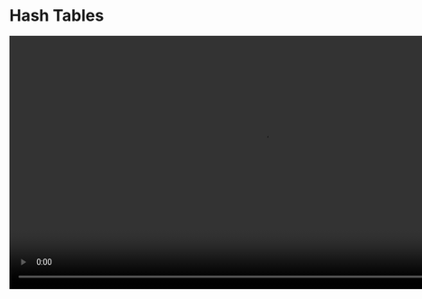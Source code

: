 # Hash Tables

<show-structure for="chapter,procedure" depth="2"/>

<video src="https://youtu.be/knV86FlSXJ8?feature=shared" preview-src="hash-table.png" mini-player="true" width="900"/>



## Definition

<table>
<tr>
<td>
<note>
<p>A hash table is a data structure that implements an associative array abstract data type, a structure that can map keys to values. It uses a hash function to compute an index into an array of buckets or slots, from which the desired value can be found. The primary goal of a hash table is to provide efficient and constant-time average case access to elements.</p>
</note>
</td>
<td>
<img src="https://s3.ap-south-1.amazonaws.com/s3.studytonight.com/tutorials/uploads/pictures/1604593128-76844.png" 
alt="image"/>
</td>
</tr>
</table>


### Use Cases

<table>
<tr>
<td width="50%">
<img src="https://user-images.githubusercontent.com/38887077/76482821-4ec64780-6450-11ea-862e-da506f5cdae2.png" 
alt="image"/>
</td>
<td>
<img src="ht.jpeg" alt="image"/>
</td>
</tr>
<tr>
<td>
<deflist collapsible="true" default-state="collapsed">
<def title="Database Indexing">Hash tables are commonly used in database indexing. The database engine uses a hash function to map keys (such as primary or unique keys) to index locations, allowing for quick retrieval of records.
</def>
</deflist>
</td>
<td>
<deflist collapsible="true" default-state="collapsed">
<def title="Caching Systems">Hash tables are used in caching systems to quickly locate and retrieve cached data based on a key. This enhances the performance of systems by avoiding redundant computation.
</def>
</deflist>
</td>
</tr>
</table>

<table>
<tr>
<td>
<img src="https://iq.opengenus.org/content/images/2021/12/12.png" alt="image"/>
</td>
<td>
<img src="https://blog.superhosting.bg/wp-content/uploads/2017/12/en-dns-resolver-dns-juorney-03.png" alt="image"/>
</td>
<td>
<img src="https://media.geeksforgeeks.org/wp-content/uploads/20230331120006/Distributed-System.png" alt="image"/>
</td>
</tr>
<tr>
<td>
<deflist collapsible="true" default-state="collapsed">
<def title="Compiler Symbol Tables">In compilers, hash tables are used to implement symbol tables. Identifiers in a program are hashed to quickly look up information such as data types or memory locations.
</def>
</deflist>
</td>
<td>
<deflist collapsible="true" default-state="collapsed">
<def title="DNS Resolution">Hash tables are employed in Domain Name System (DNS) resolution. They help in mapping domain names to IP addresses, facilitating efficient and quick lookup.
</def>
</deflist>
</td>
<td>
<deflist collapsible="true" default-state="collapsed">
<def title="Distributed Systems">In distributed systems, hash tables are often used for consistent hashing, ensuring that data is evenly distributed across nodes, minimizing the impact of adding or removing nodes.
</def>
</deflist>
</td>
</tr>
</table>



### Advantages &amp; Disadvantages

<table>
<tr>
<td>✅</td>
<td>❌</td>
</tr>
<tr>
<td>
<deflist collapsible="true" default-state="collapsed">
<def title="Fast Retrieval">Hash tables provide constant-time average case access to elements, making them efficient for retrieval operations.
</def>
<def title="Dynamic Size">Hash tables can dynamically resize themselves to accommodate a changing number of elements, ensuring efficiency even as the dataset grows or shrinks.
</def>
<def title="Flexible Key Types">Hash tables can handle a variety of key types, not just integers. This flexibility makes them suitable for a wide range of applications.
</def>
</deflist>
</td>
<td>
<deflist collapsible="true" default-state="collapsed">
<def title="Collision Handling">Collisions can occur when multiple keys hash to the same index. Efficient collision resolution strategies are necessary to maintain performance.
</def>
<def title="Memory Overhead">Hash tables may consume more memory than other data structures, especially if the load factor is high or if chaining is used for collision resolution.
</def>
<def title="Not Ordered">Hash tables do not maintain any order among elements. If the order of insertion or retrieval is important, other data structures like linked lists or trees might be more suitable.
</def>
</deflist>
</td>
</tr>
</table>



### Why not?

<table>
<tr>
<td>
<img src="https://miro.medium.com/max/970/1*f2oDQ0cdY54olxCFOIMIdQ.png" alt="image"/><br/>
</td>
<td>
<img src="https://i.ytimg.com/vi/T4gyaR4lSxQ/maxresdefault.jpg" alt="image"/>
</td>
<td>
<img src="https://www.kindsonthegenius.com/wp-content/uploads/2020/09/Direct-Address-Table-1.jpg" alt="image"/><br/>
</td>
</tr>
<tr>
<td>
<deflist collapsible="true" default-state="collapsed">
<def title="Arrays &amp; Linked-Lists">
<procedure title="" type="choices">
<p>Search</p> <code-block lang="tex"> O(log\ n)</code-block>
<p>Insert/Delete</p> <code-block lang="tex"> much\ more\ costly</code-block>
</procedure>
</def>
</deflist>
</td>
<td>
<deflist collapsible="true" default-state="collapsed">
<def title="Binary Search Trees">
<procedure title="" type="choices">
<p>Guaranteed</p> <code-block lang="tex"> O(log\ n)</code-block>
</procedure>
</def>
</deflist>
</td>
<td>
<deflist collapsible="true" default-state="collapsed">
<def title="Direct Access Table">
<procedure title="" type="choices">
<p>Best-case</p>
<p>Practical limitations</p>
<step>Extra space</step>
<step>A given integer in a programming language may not store 
 digits</step>
<step>Therefore, not always a viable option</step>
</procedure>
</def>
</deflist>
</td>
</tr>
</table>



## Hash Functions

<table style="none">
<tr>
<td width="900" colspan="2">
<list style="bullet">
<li>a function converting a piece of data into a smaller, more practical integer</li>
<li>the integer value is used as the <code>index</code> between <code>0</code> and <code>m - 1</code> for the 
data in the hash 
table
</li>
<li>ideally, maps all keys to a unique slot <code>index</code> in the table</li>
<li>perfect hash functions may be difficult, but not impossible to create</li>
</list>
</td>
</tr>
<tr>
<td colspan="2">
<img src="https://www.vladimircicovic.com/content/images/20200502181417-hash_function.jpg" alt="image" width="900"/>
</td>
</tr>
<tr>
<td>
<p><b>Properties of good hash functions</b></p>
<p>Efficiently computable</p>
<list style="bullet">
<li>Should uniformly distribute the keys (each table position equally likely for each)</li>
</list>
</td>
<td>
<br/>
<p>Load Balancing</p>
<list>
<li>Should minimize collisions</li>
<li>Should have a low load factor
<code-block lang="tex">
    \begin{equation}
    \frac{\#\ items\ in\ table}{table\ size}
    \end{equation}
</code-block>
</li>
</list>
</td>
</tr>
</table>



### Modular Hashing

<p><b>To uniformly create hashes, hash functions may use heuristic techniques of division or multiplication</b></p>

<table>
<tr>
<td>
    <p>Legend</p><br/>
    <table>
    <tr><td><code-block lang="tex"> h</code-block></td>    <td>hash function</td></tr>
    <tr><td><code-block lang="tex"> k</code-block></td>    <td>key</td></tr>
    <tr><td><code-block lang="tex"> HT</code-block></td>    <td>hash table</td></tr>
    <tr><td><code-block lang="tex"> m</code-block></td>    <td>table size</td></tr>
    <tr><td><code-block lang="tex"> b</code-block></td>    <td>bucket</td></tr>
    <tr><td><code-block lang="tex"> r</code-block></td>    <td>items per bucket</td></tr>
    </table>
</td>
<td>
    <p>Rules</p><br/>   
    <code-block lang="tex">
    \begin{align}
    0 \le h(k_x) \lt m\ , or \\ 
    0 \le h(k_x) \lt b-1 \\
    \\
    \\
    Entry\ lookup \Rightarrow HT[h(x)]
    \end{align}
    </code-block>
</td>
<td>
<p>Syntax</p>
<code-block lang="tex">
\begin{align}
h(k_x) &amp; = k_x\ mod\ m \\
&amp; = k_x\ \%\ m
\end{align}
</code-block>
</td>
</tr>
</table>

<table>
<tr>
<td>
<p>Example</p><br/>
<p>Suppose there are six students:</p>
<code-block lang="tex">
\begin{align}
a1, a2, a3, a4, a5, a6 \\\\
\end{align}</code-block>
<br/>
<p>in a Data Structures class and their IDs are:</p>

<code-block lang="tex">
    \begin{align}
    \\
    \bullet \ \ a1:   &amp; 197354863; \\
    \end{align}
    </code-block><br/>
<code-block lang="tex">
    \begin{align}
    \bullet \ \ a2:   &amp; 933185952; \\
    \end{align}
    </code-block><br/>
<code-block lang="tex">
    \begin{align}
    \bullet \ \ a3:   &amp; 132489973; \\
    \end{align}
    </code-block><br/>
<code-block lang="tex">
    \begin{align}
    \bullet \ \ a4:   &amp; 134152056; \\
    \end{align}
    </code-block><br/>
<code-block lang="tex">
    \begin{align}
    \bullet \ \ a5:   &amp; 216500306; \\
    \end{align}
    </code-block><br/>
<code-block lang="tex">
    \begin{align}
    \bullet \ \ a6:   &amp; 106500306; \\
    \end{align}
    </code-block><br/>
</td>
<td>
<p>Syntax</p><br/>
<code-block lang="tex">
\begin{align}
h: \{k_1,k_2,k_3,k_4,k_5,k_6 \} \rightarrow \\
\end{align}
</code-block>
<br/>
<code-block lang="tex">
\begin{align}
\{0,1,2,...12\}\ by\ h(k_1) = k_1 \%\ 13 \\
\end{align}
</code-block>
<br/><br/>
<code-block lang="tex">
\begin{align} 
h(k_1) &amp; = 197354863\ \%\ 13 &amp; = 4 \\ 
h(k_2) &amp; = 933185952\ \%\ 13 &amp; = 10 \\
h(k_3) &amp; = 132489973\ \%\ 13 &amp; = 5 \\
h(k_4) &amp; = 134152056\ \%\ 13 &amp; = 12 \\
h(k_5) &amp; = 216500306\ \%\ 13 &amp; = 9 \\
h(k_6) &amp; = 106500306\ \%\ 13 &amp; = 3 \\
\end{align}
</code-block>
</td>
<td>
<p>Outcome</p><br/>
<code-block lang="tex">
\begin{align}
Suppose\ HT[b] \leftarrow a
\end{align}
</code-block><br/><br/><br/>
<code-block lang="tex">
\begin{align}
HT[3] \leftarrow 106500306 \\
HT[4] \leftarrow 197354863 \\ 
HT[5] \leftarrow 132489973 \\
HT[9] \leftarrow 216500306 \\
HT[10] \leftarrow 933185952 \\
HT[12] \leftarrow 134152056 \\
\end{align}
</code-block>
</td>
</tr>
</table>



### Uniform Hashing

<table style="none">
<tr>
<td rowspan="3">
<deflist>
<def title="Assumption">Any key is equally likely (and independent of other keys) to hash to one of <code>m</code> possible indices
</def>
<def title="Bins and Balls">Toss <code>n</code> balls uniformly at random into <code>m</code> bins
</def>
<def title="Bad News [birthday problem]">
In a random group of 23 people, more likely than not that two people share the same birthday Expect two balls in the same bin after
<code-block lang="tex">
\begin{align}
\sim \sqrt{\pi * \frac{m}{2}} \ \ \ \ \ \ \ \ \ \ // = 23.9\ when\ m = 365
\end{align}
</code-block>
</def>
<def title="Good News">
when <code>n >> m</code>, expect most bins to have 
<code-block lang="tex">
\begin{align}
\approx \frac{n}{m} balls
\end{align}
</code-block>
<br/>
when <code>n = m</code>, expect most loaded bin has
<code-block lang="tex">
\begin{align}
\sim \frac{ln\ n}{ln\ ln\ n} balls
\end{align}
</code-block>
</def>
</deflist>
</td>
<td>
<img src="https://oddathenaeum.com/wp-content/uploads/2021/07/images-inside-post-thebirthdayparadox-1-1536x949.jpg" 
alt="image"/>
</td>
</tr>
<tr>
<td>
<img src="https://miro.medium.com/v2/resize:fit:1280/1*E2mZS9RtXxuL0i_o284CAg.png" alt="image"/>
</td>
</tr>
<tr>
<td>
<img src="https://academy.horizen.io/assets/post_files/technology/expert/2.2-hash-functions/birthday-problem_M.jpg" 
alt="image"/>
</td>
</tr>
</table>



## Collisions

<table>
<tr>
<td>
<procedure title="" type="choices">
<p>Two distinct keys that hash to the same index birthday problem</p>
<step>can’t avoid collisions</step>
</procedure>
<procedure title="" type="choices">
<p>load balancing</p>
<step>no index gets too many collisions</step>
<step>ok to scan though all colliding keys</step>
</procedure>
</td>
<td>
<img src="https://www.log2base2.com/images/algo/hash-collision.png" alt="image"/>
</td>
</tr>
</table>



## Separate Chaining

<procedure>
<p>Simple Uniform Hashing</p>
    <step>keeps a list of all elements that hash to the same value</step>
</procedure>

<table>
<tr>
<td>
<code-block lang="tex">
\begin{align}
m = 
\end{align}
</code-block> Number of slots in hash table
<br/>
<code-block lang="tex">
\begin{align}
n = 
\end{align}
</code-block> Number of keys to be inserted in hash table
</td>
<td>
<p>Load factor</p>
<code-block lang="tex">
\begin{align}
\alpha = \frac{n}{m} \\
\end{align}
</code-block><br/><br/>
<p>Expected time to search or delete</p>
<code-block lang="tex">
\begin{align}
O(1 + α)
\end{align}
</code-block>
</td>
<td>
<p>Time to insert</p> 
<code-block lang="tex">O(1)</code-block><br/><br/>
<p>Time complexity of search, insert, and delete is</p>
<code-block lang="tex">O(1)\ if\  α\ is\ O(1)</code-block>
</td>
</tr>
</table>

<table>
<tr>
<td>
<p>Example</p><br/>
<code-block lang="tex"> h : \{0,81,64,25,36,49,1,4,16,9 \}</code-block><br/>
<code-block lang="tex">
\begin{align}
h(k_1) &amp;= 0\ \%\ 10 &amp;= 0\ &amp;\Rightarrow\ \ \ \ \ HT[0] \leftarrow 0 \\
h(k_2) &amp;= 81\ \%\ 10  &amp;= 1\ &amp;\Rightarrow\ \ \ \ \ HT[1] \leftarrow 81 \\
h(k_3) &amp;= 64\ \%\ 10  &amp;= 4\ &amp;\Rightarrow\ \ \ \ \ HT[4] \leftarrow 64 \\ 
h(k_4) &amp;= 25\ \%\ 10 &amp;= 5\ &amp;\Rightarrow\ \ \ \ \ HT[5] \leftarrow 25 \\
h(k_5) &amp;= 36\ \%\ 10 &amp;= 6\ &amp;\Rightarrow\ \ \ \ \ HT[6] \leftarrow 36 \\
h(k_6) &amp;= 49\ \%\ 10 &amp;= 9\ &amp;\Rightarrow\ \ \ \ \ HT[9] \leftarrow 49 \\ 
h(k_7) &amp;= 1\ \%\ 10 &amp;= 1\ &amp;\Rightarrow\ \ \ \ \ HT[1] \leftarrow 1 \\
h(k_8) &amp;= 4\ \%\ 10 &amp;= 4\ &amp;\Rightarrow\ \ \ \ \ HT[4] \leftarrow 4 \\
h(k_9) &amp;= 16\ \%\ 10 &amp;= 6\ &amp;\Rightarrow\ \ \ \ \ HT[6] \leftarrow 16 \\
h(k_{10}) &amp;= 9\ \ \%\ 10 &amp;= 9\ &amp;\Rightarrow\ \ \ \ \ HT[9] \leftarrow 9 \\
\end{align}
</code-block>
</td>
<td>
<img src="https://www.researchgate.net/profile/Tribikram-Pradhan/publication/283760058/figure/fig2/AS:318584157949953
@1452967790509/Example-of-Separate-Chaining-Method.png" alt=""/>
</td>
</tr>
</table>

<deflist collapsible="true">
<def title="Advantages/Disadvantages">
<table>
<tr>
<td>

**Advantages**

<br/>

- Simple to implement
- Hash table never fills up, we can always add more elements to the chain.
- Less sensitive to the hash function or load factors.
- It is mostly used when it is unknown how many and what data will be stored in the hash table.
</td>
<td>

**Disadvantages**

<br/>

- The cache performance of chaining is not good as keys are stored using a linked list. Open addressing provides better cache performance as everything is stored in the same table.
- Wastage of Space (Some Parts of hash table are never used)
- If the chain becomes long, then search time can become O(n) in the worst case.
- Uses extra space for links.
</td>
</tr>
</table>
</def>
</deflist>


## Open Addressing

<procedure type="choices">
<step>If a collision occurs, search for the next available slot in a linear manner.</step>
</procedure>


### Linear Probing

<table>
<tr>
<td colspan="2">keeps a list of all elements that hash to the same value</td>
</tr>
<tr>
<td>
<procedure type="choices">
<p>Rule</p>
<code-block lang="tex"> h_i(x) = (Hash(x) + i) \ \% \ HashTableSize</code-block>
<p>If:</p>
<step><code-block lang="tex"> h_0(x) = (Hash(x) + 0) \ \% \ HashTableSize</code-block></step>
<step><code-block lang="tex"> h_1(x) = (Hash(x) + 1) \ \% \ HashTableSize</code-block></step>
<step><code-block lang="tex"> h_2(x) = (Hash(x) + 2) \ \% \ HashTableSize</code-block></step>
</procedure>
</td>
<td>
<img src="https://media.geeksforgeeks.org/wp-content/cdn-uploads/gq/2015/08/openAddressing1.png" alt="image"/>
</td>
</tr>
<tr>
<td>
<p>Example</p>
<code-block lang="tex"> h : \{50, 700, 76, 85, 92, 73, 101\}</code-block>
<code-block lang="tex"> 
\begin{align}
h_0(50) &amp;= 50\ \ \ \ \% \ 7 = 1 \\ \\
h_0(700) &amp;= 700\ \  \% \ 7 = 0 \\ \\
h_0(76) &amp;= 76\ \ \  \% \ 7 \ = 6 \\ \\
h_0(85) &amp;= 85\ \ \ \% \ 7 \  = 1 \\
&amp;\Rightarrow h_1(85) = (85+1)\ \ \%\ 7 = 2 \\
\end{align}
</code-block>
</td>
<td>
<code-block lang="tex"> 
\begin{align}
h_0(92) &amp;= 92\ \ \%\ 7 = 1 \\
&amp;\Rightarrow h_1(92) = (92+1)\ \ \%\ 7  = 1 \\
&amp;\Rightarrow h_2(92) = (92+2)\ \ \%\ 7  = 3 \\
\\
h_0(73) &amp;= 73\ \  \%\ 7  = 3 \\
&amp;\Rightarrow h_1(73) = (73+1)\ \  \%\ 7  = 4 \\
\\
h_0(101) &amp;= 101\ \  \%\ 7  = 3 \\
&amp;\Rightarrow h_1(101) = (101+1)\ \ \%\ 7  = 4 \\
&amp;\Rightarrow h_2(101) = (101+2)\ \ \%\ 7  = 5 \\
\end{align}
</code-block>
</td>
</tr>
</table>


### Quadratic Probing

<table>
<tr>
<td>
<p><b>RULE</b></p>
<br/>
<code-block lang="tex">
\begin{align}
h_i(x) &amp;= (Hash(x) + i^2)\ \%\ \ HashTableSize \\
&amp;\Rightarrow (Hash(x) + i*i)\ \%\ \ HashTableSize \\ \\
If\ h_0(x) &amp;= (Hash(x) + 0^0)\ \%\ \ HashTableSize \\
If\ h_1(x) &amp;= (Hash(x) + 1^1)\ \%\ \ HashTableSize \\
If\ h_2(x) &amp;= (Hash(x) + 2^2)\ \%\ \ HashTableSize \\
&amp;... and\ so\ on\ if\ h_i\ is\ already\ full...
\end{align}
</code-block>
</td>
<td>
<p><b>EXAMPLE</b></p>
<br/>
<code-block lang="tex">
\begin{align}
&amp;h : \{50, 700, 76, 85, 92, 73, 101\} &amp;\\
\\
\\
h_0(50) &amp;= 50\ \ \ \ \% \ 7 &amp;= 1 \\
h_0(700) &amp;= 700\ \  \%\ 7  &amp;= 0 \\
h_0(76) &amp;= 76\ \  \%\ 7  &amp;= 6 \\
h_0(85) &amp;= 85\ \ \%\ 7  &amp;= 1 \\
&amp;\Rightarrow h_1(85) = 85+(1*1)\ \ \%\ 7  &amp;= 2 \\
h_0(92) &amp;f= 92\ \ \%\ 7  = 1 \\
&amp;\Rightarrow h_1(92) = 92+(1*1)\ \ \%\ 7  &amp;= 2 \\
&amp;\Rightarrow h_2(92) = 92+(2*2)\ \ \%\ 7  &amp;= 5 \\
h_0(73) &amp;= 73\ \  \%\ 7  &amp;= 3 \\
h_0(101) &amp;= 101\ \  \%\ 7  &amp;= 3 \\
&amp;\Rightarrow h_1(101) = 101+(1*1)\ \  \%\ 7  &amp;= 4 \\
\end{align}
</code-block>
</td>
</tr>
</table>



### Double Hashing

<table style="none">
<tr>
<td>
<p><b>RULES</b></p>
<br/>
<code-block lang="tex">
    \begin{align}
    H_a(x) &amp;= Hash_1(x)\ \%\ Table\ Size \\
    H_b(x) &amp;= Hash_2(x)\ \%\ Table\ Size \\
    \\
    h(k, i) &amp;= \bigg[h_{a}(k) + i * h_{b}(k) \bigg] \ \% \ n \\
    \end{align}
</code-block>
<br/>
<br/><br/><br/>
<p><b>EXAMPLE</b></p>
<br/>
<code-block lang="tex">
    \begin{align}
    h : \{50, 700, 76, 85, 92, 73, 101\} \\
    size : 7
    \end{align}
</code-block>
</td>
<td>
<tabs>
<tab title="50">
<table style="none">
<tr>
<td>
<code-block lang="tex">
\begin{align}
h_0(50) &amp;= 50\ \% \ 7 \\
&amp; = 1 \\
\end{align}
</code-block>
</td>
<td>
    <table>
    <tr>
    <td>Key</td>
    <td>Value</td>
    </tr>
    <tr>
    <td>
    <code-block lang="tex">
    \begin{align}
    Arr[0]
    \end{align}
    </code-block>
    </td>
    <td></td>
    </tr>
    <tr>
    <td>
    <code-block lang="tex">
    \begin{align}
    Arr[1]
    \end{align}
    </code-block>
    </td>
    <td>50</td>
    </tr>
    <tr>
    <td>
    <code-block lang="tex">
    \begin{align}
    Arr[2]
    \end{align}
    </code-block>
    </td>
    <td></td>
    </tr>
    <tr>
    <td>
    <code-block lang="tex">
    \begin{align}
    Arr[3]
    \end{align}
    </code-block>
    </td>
    <td></td>
    </tr>
    <tr>
    <td>
    <code-block lang="tex">
    \begin{align}
    Arr[4]
    \end{align}
    </code-block>
    </td>
    <td></td>
    </tr>
    <tr>
    <td>
    <code-block lang="tex">
    \begin{align}
    Arr[5]
    \end{align}
    </code-block>
    </td>
    <td></td>
    </tr>
    <tr>
    <td>
    <code-block lang="tex">
    \begin{align}
    Arr[6]
    \end{align}
    </code-block>
    </td>
    <td></td>
    </tr>
    </table>
</td>
</tr>
</table>
</tab>
<tab title="700">
<table style="none">
<tr>
<td>
<code-block lang="tex">
\begin{align}
h_0(700) &amp;= 700\ \%\ 7 \\
&amp;= 0 \\ \\
\end{align}
</code-block>
</td>
<td>
    <table>
    <tr>
    <td>Key</td>
    <td>Value</td>
    </tr>
    <tr>
    <td>
    <code-block lang="tex">
    \begin{align}
    Arr[0]
    \end{align}
    </code-block>
    </td>
    <td>700</td>
    </tr>
    <tr>
    <td>
    <code-block lang="tex">
    \begin{align}
    Arr[1]
    \end{align}
    </code-block>
    </td>
    <td>50</td>
    </tr>
    <tr>
    <td>
    <code-block lang="tex">
    \begin{align}
    Arr[2]
    \end{align}
    </code-block>
    </td>
    <td></td>
    </tr>
    <tr>
    <td>
    <code-block lang="tex">
    \begin{align}
    Arr[3]
    \end{align}
    </code-block>
    </td>
    <td></td>
    </tr>
    <tr>
    <td>
    <code-block lang="tex">
    \begin{align}
    Arr[4]
    \end{align}
    </code-block>
    </td>
    <td></td>
    </tr>
    <tr>
    <td>
    <code-block lang="tex">
    \begin{align}
    Arr[5]
    \end{align}
    </code-block>
    </td>
    <td></td>
    </tr>
    <tr>
    <td>
    <code-block lang="tex">
    \begin{align}
    Arr[6]
    \end{align}
    </code-block>
    </td>
    <td></td>
    </tr>
    </table>
</td>
</tr>
</table>
</tab>
<tab title="76">
<table style="none">
<tr>
<td>
<code-block lang="tex">
\begin{align}
h_0(76) &amp;= 76\ \%\ 7 \\
&amp; = 6 \\
\end{align}
</code-block>
</td>
<td>
    <table>
    <tr>
    <td>Key</td>
    <td>Value</td>
    </tr>
    <tr>
    <td>
    <code-block lang="tex">
    \begin{align}
    Arr[0]
    \end{align}
    </code-block>
    </td>
    <td>700</td>
    </tr>
    <tr>
    <td>
    <code-block lang="tex">
    \begin{align}
    Arr[1]
    \end{align}
    </code-block>
    </td>
    <td>50</td>
    </tr>
    <tr>
    <td>
    <code-block lang="tex">
    \begin{align}
    Arr[2]
    \end{align}
    </code-block>
    </td>
    <td></td>
    </tr>
    <tr>
    <td>
    <code-block lang="tex">
    \begin{align}
    Arr[3]
    \end{align}
    </code-block>
    </td>
    <td></td>
    </tr>
    <tr>
    <td>
    <code-block lang="tex">
    \begin{align}
    Arr[4]
    \end{align}
    </code-block>
    </td>
    <td></td>
    </tr>
    <tr>
    <td>
    <code-block lang="tex">
    \begin{align}
    Arr[5]
    \end{align}
    </code-block>
    </td>
    <td></td>
    </tr>
    <tr>
    <td>
    <code-block lang="tex">
    \begin{align}
    Arr[6]
    \end{align}
    </code-block>
    </td>
    <td>76</td>
    </tr>
    </table>
</td>
</tr>
</table>
</tab>
<tab title="85">
<table style="none">
<tr>
<td>
<code-block lang="tex">
\begin{align}
h_0(85) &amp;= 85\ \ \%\ 7  = 1 \\
h_1(85) &amp;= \bigg[ h_{a}(85) + i * h_{b}(85) \bigg] \ \% \ 7 \\
&amp;= \bigg[1 + 1 * (85\ \% \ 7) \bigg] \ \% \ 7 \\
&amp;= \bigg[1 + 1 * 1 \bigg] \ \% \ 7 \\ 
&amp;= 2 \\
\end{align}
</code-block>
</td>
<td>
    <table>
    <tr>
    <td>Key</td>
    <td>Value</td>
    </tr>
    <tr>
    <td>
    <code-block lang="tex">
    \begin{align}
    Arr[0]
    \end{align}
    </code-block>
    </td>
    <td>700</td>
    </tr>
    <tr>
    <td>
    <code-block lang="tex">
    \begin{align}
    Arr[1]
    \end{align}
    </code-block>
    </td>
    <td>50</td>
    </tr>
    <tr>
    <td>
    <code-block lang="tex">
    \begin{align}
    Arr[2]
    \end{align}
    </code-block>
    </td>
    <td>85</td>
    </tr>
    <tr>
    <td>
    <code-block lang="tex">
    \begin{align}
    Arr[3]
    \end{align}
    </code-block>
    </td>
    <td></td>
    </tr>
    <tr>
    <td>
    <code-block lang="tex">
    \begin{align}
    Arr[4]
    \end{align}
    </code-block>
    </td>
    <td></td>
    </tr>
    <tr>
    <td>
    <code-block lang="tex">
    \begin{align}
    Arr[5]
    \end{align}
    </code-block>
    </td>
    <td></td>
    </tr>
    <tr>
    <td>
    <code-block lang="tex">
    \begin{align}
    Arr[6]
    \end{align}
    </code-block>
    </td>
    <td>76</td>
    </tr>
    </table>
</td>
</tr>
</table>
</tab>
<tab title="92">
<table style="none">
<tr>
<td>
<code-block lang="tex">
\begin{align}
h_0(92) &amp;= 92\ \ \%\ 7  = 1 \\
h_1(92) &amp;= \bigg[ h_{a}(92) + i * h_{b}(92) \bigg] \ \% \ 7 \\
&amp;= \bigg[1 + 1 * (92\ \% \ 7) \bigg] \ \% \ 7 \\
&amp;= \bigg[1 + 1 * 1 \bigg] \ \% \ 7 \\ 
&amp;= 2 \\
h_2(92) &amp;= \bigg[ h_{a}(92) + i * h_{b}(92) \bigg] \ \% \ 7 \\
&amp;= \bigg[1 + 2 * (92\ \% \ 7) \bigg] \ \% \ 7 \\
&amp;= \bigg[1 + 2 * 1 \bigg] \ \% \ 7 \\ 
&amp;= 3 \\
\end{align}
</code-block>
</td>
<td>
    <table>
    <tr>
    <td>Key</td>
    <td>Value</td>
    </tr>
    <tr>
    <td>
    <code-block lang="tex">
    \begin{align}
    Arr[0]
    \end{align}
    </code-block>
    </td>
    <td>700</td>
    </tr>
    <tr>
    <td>
    <code-block lang="tex">
    \begin{align}
    Arr[1]
    \end{align}
    </code-block>
    </td>
    <td>50</td>
    </tr>
    <tr>
    <td>
    <code-block lang="tex">
    \begin{align}
    Arr[2]
    \end{align}
    </code-block>
    </td>
    <td>85</td>
    </tr>
    <tr>
    <td>
    <code-block lang="tex">
    \begin{align}
    Arr[3]
    \end{align}
    </code-block>
    </td>
    <td>92</td>
    </tr>
    <tr>
    <td>
    <code-block lang="tex">
    \begin{align}
    Arr[4]
    \end{align}
    </code-block>
    </td>
    <td></td>
    </tr>
    <tr>
    <td>
    <code-block lang="tex">
    \begin{align}
    Arr[5]
    \end{align}
    </code-block>
    </td>
    <td></td>
    </tr>
    <tr>
    <td>
    <code-block lang="tex">
    \begin{align}
    Arr[6]
    \end{align}
    </code-block>
    </td>
    <td>76</td>
    </tr>
    </table>
</td>
</tr>
</table>
</tab>
<tab title="73">
<table style="none">
<tr>
<td>
<code-block lang="tex">
\begin{align}
h_0(73) &amp;= 73\ \ \% \ 7  = 3 \\
h_1(73) &amp;= \bigg[ h_{a}(73) + i * h_{b}(73) \bigg] \ \% \ 7 \\
&amp;= \bigg[3 + 1 * (73\ \% \ 7) \bigg] \ \% \ 7 \\
&amp;= \bigg[3 + 1 * 3 \bigg] \ \% \ 7 \\ 
&amp;= 6 \\
h_2(73) &amp;= \bigg[ h_{a}(73) + i * h_{b}(73) \bigg] \ \% \ 7 \\
&amp;= \bigg[3 + 2 * (73\ \% \ 7) \bigg] \ \% \ 7 \\
&amp;= \bigg[3 + 2 * 3 \bigg] \ \% \ 7 \\ 
&amp;= 2 \\
h_3(73) &amp;= \bigg[ h_{a}(73) + i * h_{b}(73) \bigg] \ \% \ 7 \\
&amp;= \bigg[3 + 3 * (73\ \% \ 7) \bigg] \ \% \ 7 \\
&amp;= \bigg[3 + 3 * 3 \bigg] \ \% \ 7 \\ 
&amp;= 5 \\
\end{align}
</code-block>
</td>
<td>
    <table>
    <tr>
    <td>Key</td>
    <td>Value</td>
    </tr>
    <tr>
    <td>
    <code-block lang="tex">
    \begin{align}
    Arr[0]
    \end{align}
    </code-block>
    </td>
    <td>700</td>
    </tr>
    <tr>
    <td>
    <code-block lang="tex">
    \begin{align}
    Arr[1]
    \end{align}
    </code-block>
    </td>
    <td>50</td>
    </tr>
    <tr>
    <td>
    <code-block lang="tex">
    \begin{align}
    Arr[2]
    \end{align}
    </code-block>
    </td>
    <td>85</td>
    </tr>
    <tr>
    <td>
    <code-block lang="tex">
    \begin{align}
    Arr[3]
    \end{align}
    </code-block>
    </td>
    <td>92</td>
    </tr>
    <tr>
    <td>
    <code-block lang="tex">
    \begin{align}
    Arr[4]
    \end{align}
    </code-block>
    </td>
    <td></td>
    </tr>
    <tr>
    <td>
    <code-block lang="tex">
    \begin{align}
    Arr[5]
    \end{align}
    </code-block>
    </td>
    <td>73</td>
    </tr>
    <tr>
    <td>
    <code-block lang="tex">
    \begin{align}
    Arr[6]
    \end{align}
    </code-block>
    </td>
    <td>76</td>
    </tr>
    </table>
</td>
</tr>
</table>
</tab>
<tab title="101">
<table style="none">
<tr>
<td>
<code-block lang="tex">
\begin{align}
h_0(101) &amp;= 101\ \  \%\ 7  = 3 \\
h_1(101) &amp;= \bigg[ h_{a}(101) + i * h_{b}(101) \bigg] \ \% \ 7 \\
&amp;= \bigg[3 + 1 * (101\ \% \ 7) \bigg] \ \% \ 7 \\
&amp;= \bigg[3 + 1 * 3 \bigg] \ \% \ 7 \\ 
&amp;= 6 \\
h_2(101) &amp;= \bigg[ h_{a}(101) + i * h_{b}(101) \bigg] \ \% \ 7 \\
&amp;= \bigg[3 + 2 * (101\ \% \ 7) \bigg] \ \% \ 7 \\
&amp;= \bigg[3 + 2 * 3 \bigg] \ \% \ 7 \\ 
&amp;= 2 \\
h_3(101) &amp;= \bigg[ h_{a}(101) + i * h_{b}(101) \bigg] \ \% \ 7 \\
&amp;= \bigg[3 + 3 * (101\ \% \ 7) \bigg] \ \% \ 7 \\
&amp;= \bigg[3 + 3 * 3 \bigg] \ \% \ 7 \\ 
&amp;= 5 \\
h_4(101) &amp;= \bigg[ h_{a}(101) + i * h_{b}(101) \bigg] \ \% \ 7 \\
&amp;= \bigg[3 + 4 * (101\ \% \ 7) \bigg] \ \% \ 7 \\
&amp;= \bigg[3 + 4 * 3 \bigg] \ \% \ 7 \\ 
&amp;= 1 \\
h_5(101) &amp;= \bigg[ h_{a}(101) + i * h_{b}(101) \bigg] \ \% \ 7 \\
&amp;= \bigg[3 + 5 * (101\ \% \ 7) \bigg] \ \% \ 7 \\
&amp;= \bigg[3 + 5 * 3 \bigg] \ \% \ 7 \\ 
&amp;= 4 \\
\end{align}
</code-block>
</td>
<td>
    <table>
    <tr>
    <td>Key</td>
    <td>Value</td>
    </tr>
    <tr>
    <td>
    <code-block lang="tex">
    \begin{align}
    Arr[0]
    \end{align}
    </code-block>
    </td>
    <td>700</td>
    </tr>
    <tr>
    <td>
    <code-block lang="tex">
    \begin{align}
    Arr[1]
    \end{align}
    </code-block>
    </td>
    <td>50</td>
    </tr>
    <tr>
    <td>
    <code-block lang="tex">
    \begin{align}
    Arr[2]
    \end{align}
    </code-block>
    </td>
    <td>85</td>
    </tr>
    <tr>
    <td>
    <code-block lang="tex">
    \begin{align}
    Arr[3]
    \end{align}
    </code-block>
    </td>
    <td>92</td>
    </tr>
    <tr>
    <td>
    <code-block lang="tex">
    \begin{align}
    Arr[4]
    \end{align}
    </code-block>
    </td>
    <td>101</td>
    </tr>
    <tr>
    <td>
    <code-block lang="tex">
    \begin{align}
    Arr[5]
    \end{align}
    </code-block>
    </td>
    <td>73</td>
    </tr>
    <tr>
    <td>
    <code-block lang="tex">
    \begin{align}
    Arr[6]
    \end{align}
    </code-block>
    </td>
    <td>76</td>
    </tr>
    </table>
</td>
</tr>
</table>
</tab>
</tabs>
</td>
</tr>
</table>



## Comparison

<img src="complexity.png" alt=""/>

<table>
<tr>
<td>

**Linear Probing**

<br/>

- Simple to implement
- Best cache performance
- Suffers from clustering
</td>
<td>

**Quadratic Probing**

<br/>

- Average cache performance
- Suffers less from clustering
</td>
<td>

**Double Hashing**

<br/>

- Poor cache performance
- No clustering
- Requires more computation time
</td>
</tr>
</table>
